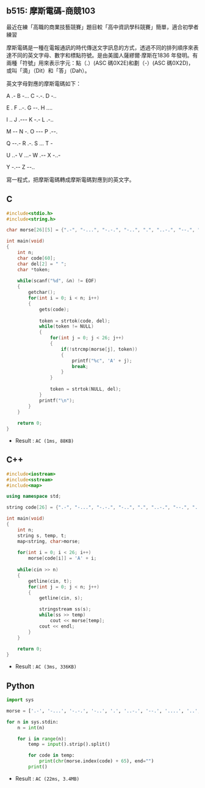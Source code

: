 ## b515: 摩斯電碼-商競103
最近在練「高職的商業技藝競賽」題目較「高中資訊學科競賽」簡單，適合初學者練習

摩斯電碼是一種在電報通訊的時代傳送文字訊息的方式，透過不同的排列順序來表達不同的英文字母、數字和標點符號。是由美國人薩繆爾·摩斯在1836 年發明。有兩種「符號」用來表示字元：點（.）(ASC 碼0X2E)和劃（-）(ASC 碼0X2D)，或叫「滴」（Dit）和「答」（Dah）。

英文字母對應的摩斯電碼如下：

A .- B -... C -.-. D -..

E . F ..-. G --. H ....

I .. J .--- K -.- L .-..

M -- N -. O --- P .--.

Q --.- R .-. S ... T -

U ..- V ...- W .-- X -..-

Y -.-- Z --..

寫一程式，把摩斯電碼轉成摩斯電碼對應到的英文字。

## C
```C
#include<stdio.h>
#include<string.h>

char morse[26][5] = {".-", "-...", "-.-.", "-..", ".", "..-.", "--.", "....", "..", ".---", "-.-", ".-..", "--", "-.", "---", ".--.", "--.-", ".-.", "...", "-", "..-", "...-", ".--", "-..-", "-.--", "--.."};

int main(void)
{
	int n;
	char code[60];
	char del[2] = " ";
	char *token;
	
	while(scanf("%d", &n) != EOF)
	{
		getchar();
		for(int i = 0; i < n; i++)
		{
			gets(code);
			
			token = strtok(code, del);
			while(token != NULL)
			{
				for(int j = 0; j < 26; j++)
				{
					if(!strcmp(morse[j], token))
					{
						printf("%c", 'A' + j);
						break;
					}
				}
				
				token = strtok(NULL, del);
			}
			printf("\n");
		}
	}
	
	return 0;
}
```
 * Result : `AC (1ms, 88KB)`

## C++
```C++
#include<iostream>
#include<sstream>
#include<map>

using namespace std;

string code[26] = {".-", "-...", "-.-.", "-..", ".", "..-.", "--.", "....", "..", ".---", "-.-", ".-..", "--", "-.", "---", ".--.", "--.-", ".-.", "...", "-", "..-", "...-", ".--", "-..-", "-.--", "--.."};

int main(void)
{
	int n;
	string s, temp, t;
	map<string, char>morse;
	
	for(int i = 0; i < 26; i++)
		morse[code[i]] = 'A' + i;
	
	while(cin >> n)
	{
		getline(cin, t);
		for(int j = 0; j < n; j++)
		{
			getline(cin, s);

			stringstream ss(s);
			while(ss >> temp)
				cout << morse[temp];
			cout << endl;
		}
	}
	
	return 0;
}
```
 * Result : `AC (3ms, 336KB)`

## Python
```python
import sys

morse = ['.-', '-...', '-.-.', '-..', '.', '..-.', '--.', '....', '..', '.---', '-.-', '.-..', '--', '-.', '---', '.--.', '--.-', '.-.', '...', '-', '..-', '...-', '.--', '-..-', '-.--', '--..']

for n in sys.stdin:
    n = int(n)

    for i in range(n):
        temp = input().strip().split()

        for code in temp:
            print(chr(morse.index(code) + 65), end="") 
        print()
```
 * Result : `AC (22ms, 3.4MB)`
